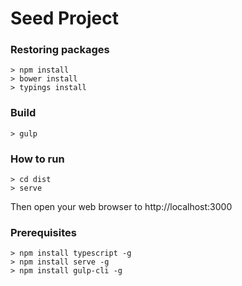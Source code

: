 # Seed Project


### Restoring packages

```
> npm install
> bower install
> typings install
```

### Build

```
> gulp
```

### How to run

```
> cd dist
> serve
```
Then open your web browser to http://localhost:3000

### Prerequisites

```
> npm install typescript -g
> npm install serve -g
> npm install gulp-cli -g
```
